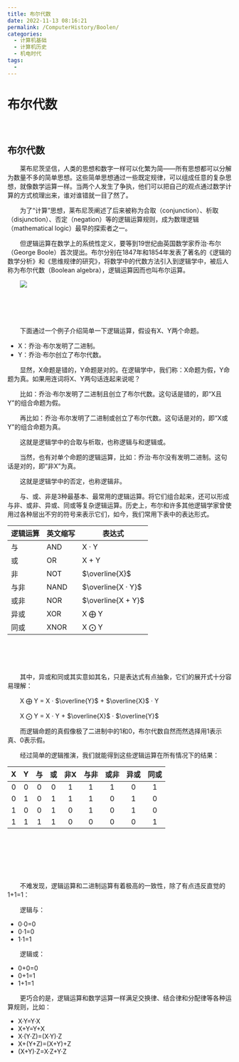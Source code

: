 ```yaml
---
title: 布尔代数
date: 2022-11-13 08:16:21
permalink: /ComputerHistory/Boolen/
categories:
  - 计算机基础
  - 计算机历史
  - 机电时代
tags:
  - 
---
```

# 布尔代数

　　‍

## 布尔代数

　　莱布尼茨坚信，人类的思想和数字一样可以化繁为简——所有思想都可以分解为数量不多的简单思想。这些简单思想通过一些既定规律，可以组成任意的复杂思想，就像数学运算一样。当两个人发生了争执，他们可以把自己的观点通过数学计算的方式梳理出来，谁对谁错就一目了然了。

　　为了“计算”思想，莱布尼茨阐述了后来被称为合取（conjunction）、析取（disjunction）、否定（negation）等的逻辑运算规则，成为数理逻辑（mathematical logic）最早的探索者之一。

　　但逻辑运算在数学上的系统性定义，要等到19世纪由英国数学家乔治·布尔（George Boole）首次提出。布尔分别在1847年和1854年发表了著名的《逻辑的数学分析》和《思维规律的研究》，将数学中的代数方法引入到逻辑学中，被后人称为布尔代数（Boolean algebra），逻辑运算因而也叫布尔运算。

　　​![](https://image.peterjxl.com/blog/image-20220820111120-eh0jycv.png)​

　　‍

　　‍

　　下面通过一个例子介绍简单一下逻辑运算，假设有X、Y两个命题。

* X：乔治·布尔发明了二进制。
* Y：乔治·布尔创立了布尔代数。

　　显然，X命题是错的，Y命题是对的。在逻辑学中，我们称：X命题为假，Y命题为真。如果用连词将X、Y两句话连起来说呢？

　　比如：乔治·布尔发明了二进制且创立了布尔代数。这句话是错的，即“X且Y”的组合命题为假。

　　再比如：乔治·布尔发明了二进制或创立了布尔代数。这句话是对的，即“X或Y”的组合命题为真。

　　这就是逻辑学中的合取与析取，也称逻辑与和逻辑或。

　　当然，也有对单个命题的逻辑运算，比如：乔治·布尔没有发明二进制。这句话是对的，即“非X”为真。

　　这就是逻辑学中的否定，也称逻辑非。

　　与、或、非是3种最基本、最常用的逻辑运算。将它们组合起来，还可以形成与非、或非、异或、同或等复杂逻辑运算。历史上，布尔和许多其他逻辑学家曾使用过各种层出不穷的符号来表示它们，如今，我们常用下表中的表达形式。

|逻辑运算|英文缩写|表达式|
| ----------| ----------| --------|
|与<br />|AND|X · Y|
|或|OR|X + Y|
|非|NOT|$\overline{X}$​|
|与非|NAND|$\overline{X · Y}$​|
|或非|NOR|$\overline{X + Y}$​|
|异或|XOR|X $\bigoplus$ Y|
|同或|XNOR|X $\bigodot$ Y<br />|

　　​

　　‍

　　其中，异或和同或其实意如其名，只是表达式有点抽象，它们的展开式十分容易理解：

　　X $\bigoplus$ Y = X ·  $\overline{Y}$  +  $\overline{X}$ · Y

　　X $\bigodot$ Y = X · Y   +   $\overline{X}$ · $\overline{Y}$  

　　而逻辑命题的真假像极了二进制中的1和0，布尔代数自然而然选择用1表示真、0表示假。

　　经过简单的逻辑推演，我们就能得到这些逻辑运算在所有情况下的结果：

|X|Y|与|或|非X|与非|或非|异或|同或|
| :-: | :-: | :--: | :--: | :---: | :----: | :----: | :----: | :----: |
|0|0|0|0|1|1|1|0|1|
|0|1|0|1|1|1|0|1|0|
|1|0|0|1|0|1|0|1|0|
|1|1|1|1|0|0|0|0|1|

　　‍

　　‍

　　‍

　　不难发现，逻辑运算和二进制运算有着极高的一致性，除了有点违反直觉的1+1=1：

　　逻辑与：

* 0·0=0
* 0·1=0
* 1·1=1

　　逻辑或：

* 0+0=0
* 0+1=1
* 1+1=1

　　更巧合的是，逻辑运算和数学运算一样满足交换律、结合律和分配律等各种运算规则，比如：

* X·Y=Y·X
* X+Y=Y+X
* X·(Y·Z)=(X·Y)·Z
* X+(Y+Z)=(X+Y)+Z
* (X+Y)·Z=X·Z+Y·Z

　　‍
